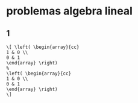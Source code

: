 # problemas algebra lineal 

## 1
```
\[ \left( \begin{array}{cc}
1 & 0 \\
0 & 1
\end{array} \right)
%
\left( \begin{array}{cc}
1 & 0 \\
0 & 1
\end{array} \right)
\]
```
